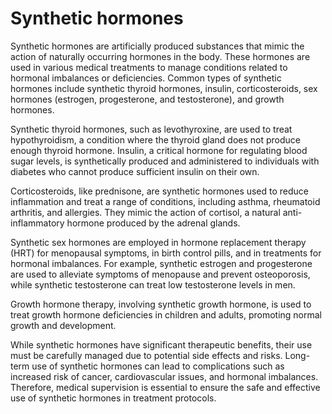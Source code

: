 <!--
source: gpt-40: synthetic hormones (as paragraphs) (less than 220 words)
sups: hormone-replacement-therapy
sibs: bioidentical-hormones
subs: estrogen, progesterone, testosterone, levothyroxine, corticosteroids, prednisone
tags: hormones, steroids
-->

# Synthetic hormones 

Synthetic hormones are artificially produced substances that mimic the action of naturally occurring hormones in the body. These hormones are used in various medical treatments to manage conditions related to hormonal imbalances or deficiencies. Common types of synthetic hormones include synthetic thyroid hormones, insulin, corticosteroids, sex hormones (estrogen, progesterone, and testosterone), and growth hormones.

Synthetic thyroid hormones, such as levothyroxine, are used to treat hypothyroidism, a condition where the thyroid gland does not produce enough thyroid hormone. Insulin, a critical hormone for regulating blood sugar levels, is synthetically produced and administered to individuals with diabetes who cannot produce sufficient insulin on their own.

Corticosteroids, like prednisone, are synthetic hormones used to reduce inflammation and treat a range of conditions, including asthma, rheumatoid arthritis, and allergies. They mimic the action of cortisol, a natural anti-inflammatory hormone produced by the adrenal glands.

Synthetic sex hormones are employed in hormone replacement therapy (HRT) for menopausal symptoms, in birth control pills, and in treatments for hormonal imbalances. For example, synthetic estrogen and progesterone are used to alleviate symptoms of menopause and prevent osteoporosis, while synthetic testosterone can treat low testosterone levels in men.

Growth hormone therapy, involving synthetic growth hormone, is used to treat growth hormone deficiencies in children and adults, promoting normal growth and development.

While synthetic hormones have significant therapeutic benefits, their use must be carefully managed due to potential side effects and risks. Long-term use of synthetic hormones can lead to complications such as increased risk of cancer, cardiovascular issues, and hormonal imbalances. Therefore, medical supervision is essential to ensure the safe and effective use of synthetic hormones in treatment protocols.
